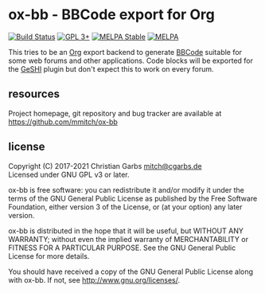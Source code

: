 ox-bb - BBCode export for Org
=============================

[![Build Status](https://img.shields.io/circleci/build/gh/mmitch/ox-bb?label=build)](https://circleci.com/gh/mmitch/ox-bb)
[![GPL 3+](https://img.shields.io/badge/license-GPL%203%2B-blue.svg)](http://www.gnu.org/licenses/gpl-3.0-standalone.html)
[![MELPA Stable](https://stable.melpa.org/packages/ox-bb-badge.svg)](https://stable.melpa.org/#/ox-bb)
[![MELPA](https://melpa.org/packages/ox-bb-badge.svg)](https://melpa.org/#/ox-bb)

This tries to be an [Org](https://orgmode.org) export backend to generate
[BBCode](https://en.wikipedia.org/wiki/BBCode) suitable for some web
forums and other applications.  Code blocks will be exported for the
[GeSHI](https://github.com/GeSHi/geshi-1.0) plugin but don't expect this to
work on every forum.

resources
---------

Project homepage, git repository and bug tracker are available at
https://github.com/mmitch/ox-bb

license
-------

Copyright (C) 2017-2021  Christian Garbs <mitch@cgarbs.de>  
Licensed under GNU GPL v3 or later.

ox-bb is free software: you can redistribute it and/or modify
it under the terms of the GNU General Public License as published by
the Free Software Foundation, either version 3 of the License, or
(at your option) any later version.

ox-bb is distributed in the hope that it will be useful,
but WITHOUT ANY WARRANTY; without even the implied warranty of
MERCHANTABILITY or FITNESS FOR A PARTICULAR PURPOSE.  See the
GNU General Public License for more details.

You should have received a copy of the GNU General Public License
along with ox-bb.  If not, see <http://www.gnu.org/licenses/>.
